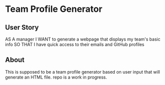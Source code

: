 # Team Profile Generator

## User Story
AS A manager
I WANT to generate a webpage that displays my team's basic info
SO THAT I have quick access to their emails and GitHub profiles

## About
This is supposed to be a team profile generator based on user input that will generate an HTML file. 
repo is a work in progress.